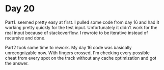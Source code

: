 # Day 20

Part1. seemed pretty easy at first. I pulled some code from day 16 and had it working pretty quickly for the test input. Unfortunately it didn't work for the real input because of stackoverflow. I rewrote to be iterative instead of recursive and done.

Part2 took some time to rework. My day 16 code was basically unrecognizable now. With fingers crossed, I'm checking every possible cheat from every spot on the track without any cache optimization and got the answer.